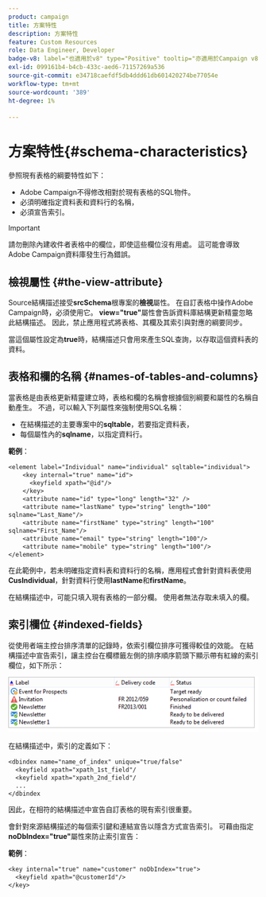 ```yaml
---
product: campaign
title: 方案特性
description: 方案特性
feature: Custom Resources
role: Data Engineer, Developer
badge-v8: label="也適用於v8" type="Positive" tooltip="亦適用於Campaign v8"
exl-id: 099161b4-b4cb-433c-aed6-71157269a536
source-git-commit: e34718caefdf5db4ddd61db601420274be77054e
workflow-type: tm+mt
source-wordcount: '389'
ht-degree: 1%

---
```


# 方案特性{#schema-characteristics}



參照現有表格的綱要特性如下：

* Adobe Campaign不得修改相對於現有表格的SQL物件。
* 必須明確指定資料表和資料行的名稱，
* 必須宣告索引。

>[!IMPORTANT]
>
>請勿刪除內建收件者表格中的欄位，即使這些欄位沒有用處。 這可能會導致Adobe Campaign資料庫發生行為錯誤。

## 檢視屬性 {#the-view-attribute}

Source結構描述接受&#x200B;**srcSchema**&#x200B;根專案的&#x200B;**檢視**&#x200B;屬性。 在自訂表格中操作Adobe Campaign時，必須使用它。 **view=&quot;true&quot;**&#x200B;屬性會告訴資料庫結構更新精靈忽略此結構描述。 因此，禁止應用程式將表格、其欄及其索引與對應的綱要同步。

當這個屬性設定為&#x200B;**true**&#x200B;時，結構描述只會用來產生SQL查詢，以存取這個資料表的資料。

## 表格和欄的名稱 {#names-of-tables-and-columns}

當表格是由表格更新精靈建立時，表格和欄的名稱會根據個別綱要和屬性的名稱自動產生。 不過，可以輸入下列屬性來強制使用SQL名稱：

* 在結構描述的主要專案中的&#x200B;**sqltable**，若要指定資料表，
* 每個屬性內的&#x200B;**sqlname**，以指定資料行。

**範例**：

```
<element label="Individual" name="individual" sqltable="individual">
    <key internal="true" name="id">
      <keyfield xpath="@id"/>
    </key> 
    <attribute name="id" type="long" length="32" />
    <attribute name="lastName" type="string" length="100" sqlname="Last_Name"/>
    <attribute name="firstName" type="string" length="100" sqlname="First_Name"/>
    <attribute name="email" type="string" length="100"/>
    <attribute name="mobile" type="string" length="100"/>
</element>
```

在此範例中，若未明確指定資料表和資料行的名稱，應用程式會針對資料表使用&#x200B;**CusIndividual**，針對資料行使用&#x200B;**lastName**&#x200B;和&#x200B;**firstName**。

在結構描述中，可能只填入現有表格的一部分欄。 使用者無法存取未填入的欄。

## 索引欄位 {#indexed-fields}

從使用者端主控台排序清單的記錄時，依索引欄位排序可獲得較佳的效能。 在結構描述中宣告索引，讓主控台在欄標籤左側的排序順序箭頭下顯示帶有紅線的索引欄位，如下所示：

![](assets/s_ncs_integration_mapping_index.png)

在結構描述中，索引的定義如下：

```
<dbindex name="name_of_index" unique="true/false"
  <keyfield xpath="xpath_1st_field"/
  <keyfield xpath="xpath_2nd_field"/
  ...
</dbindex
```

因此，在相符的結構描述中宣告自訂表格的現有索引很重要。

會針對來源結構描述的每個索引鍵和連結宣告以隱含方式宣告索引。 可藉由指定&#x200B;**noDbIndex=&quot;true&quot;**&#x200B;屬性來防止索引宣告：

**範例**：

```
<key internal="true" name="customer" noDbIndex="true">
  <keyfield xpath="@customerId"/>
</key>
```
